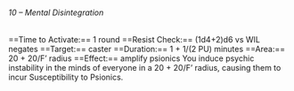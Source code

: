 ###### 10 – Mental Disintegration
==Time to Activate:== 1 round
==Resist Check:== (1d4+2)d6 vs WIL negates
==Target:== caster
==Duration:== 1 + 1/(2 PU) minutes
==Area:== 20 + 20/F’ radius
==Effect:== amplify psionics
You induce psychic instability in the minds of everyone in a 20 + 20/F’ radius, causing them to incur Susceptibility to Psionics.
